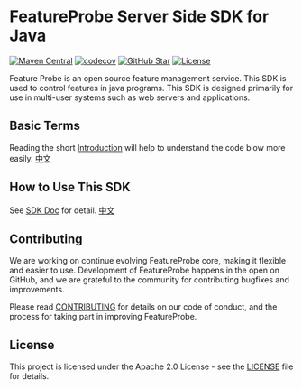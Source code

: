 # FeatureProbe Server Side SDK for Java

[![Maven Central](https://img.shields.io/maven-central/v/com.featureprobe/server-sdk-java)](https://search.maven.org/artifact/com.featureprobe/server-sdk-java)
[![codecov](https://codecov.io/gh/FeatureProbe/server-sdk-java/branch/main/graph/badge.svg?token=WZC3ZS6NNL)](https://codecov.io/gh/FeatureProbe/server-sdk-java)
[![GitHub Star](https://img.shields.io/github/stars/FeatureProbe/server-sdk-java)](https://github.com/FeatureProbe/server-sdk-java/stargazers)
[![License](https://img.shields.io/github/license/FeatureProbe/server-sdk-java)](https://github.com/FeatureProbe/server-sdk-java/blob/main/LICENSE)

Feature Probe is an open source feature management service. This SDK is used to control features in java programs. This
SDK is designed primarily for use in multi-user systems such as web servers and applications.

## Basic Terms

Reading the short [Introduction](https://docs.featureprobe.io/reference/sdk-introduction) will help to understand the code blow more easily.  [中文](https://docs.featureprobe.io/zh-CN/reference/sdk-introduction)


## How to Use This SDK

See [SDK Doc](https://docs.featureprobe.io/how-to/Server-Side%20SDKs/java-sdk) for detail.  [中文](https://docs.featureprobe.io/zh-CN/how-to/Server-Side%20SDKs/java-sdk)

## Contributing

We are working on continue evolving FeatureProbe core, making it flexible and easier to use. 
Development of FeatureProbe happens in the open on GitHub, and we are grateful to the 
community for contributing bugfixes and improvements.

Please read [CONTRIBUTING](https://github.com/FeatureProbe/featureprobe/blob/master/CONTRIBUTING.md) 
for details on our code of conduct, and the process for taking part in improving FeatureProbe.

## License

This project is licensed under the Apache 2.0 License - see the [LICENSE](LICENSE) file for details.
